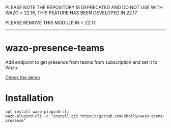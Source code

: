 PLEASE NOTE THE REPOSITORY IS DEPRECATED AND DO NOT USE WITH WAZO > 22.16, THIS FEATURE HAS BEEN DEVELOPED IN 22.17.

PLEASE REMOVE THIS MODULE IN > 22.17.

---------------

# wazo-presence-teams

Add endpoint to get presence from teams from subscription and set it to Wazo.

[Check the demo](https://youtu.be/3wD8MoKyaDk)


# Installation

    apt install wazo-plugind-cli
    wazo-plugind-cli -c "install git https://github.com/sboily/wazo-teams-presence"
